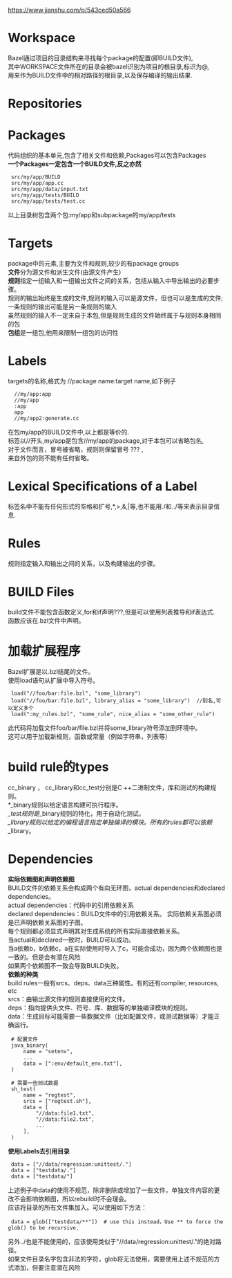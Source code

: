 https://www.jianshu.com/p/543ced50a566
# Workspace #  
Bazel通过项目的目录结构来寻找每个package的配置(即BUILD文件),  
其中WORKSPACE文件所在的目录会被bazel识别为项目的根目录,标识为@,  
用来作为BUILD文件中的相对路径的根目录,以及保存编译的输出结果.  
# Repositories #  

# Packages #  
代码组织的基本单元,包含了相关文件和依赖,Packages可以包含Packages  
**一个Packages一定包含一个BUILD文件,反之亦然**   

     src/my/app/BUILD
     src/my/app/app.cc
     src/my/app/data/input.txt
     src/my/app/tests/BUILD
     src/my/app/tests/test.cc
 以上目录树包含两个包:my/app和subpackage的my/app/tests  
 
 
# Targets #  
package中的元素,主要为文件和规则,较少的有package groups  
**文件**分为源文件和派生文件(由源文件产生)  
**规则**指定一组输入和一组输出文件之间的关系，包括从输入中导出输出的必要步骤。  
规则的输出始终是生成的文件,规则的输入可以是源文件，但也可以是生成的文件;一条规则的输出可能是另一条规则的输入  
虽然规则的输入不一定来自于本包,但是规则生成的文件始终属于与规则本身相同的包  
**包组**是一组包,他用来限制一组包的访问性  
# Labels #   
targets的名称,格式为 //package name:target name,如下例子  

      //my/app:app
      //my/app
      :app
      app
      //my/app2:generate.cc
在包my/app的BUILD文件中,以上都是等价的.  
标签以//开头,my/app是包含//my/app的package,对于本包可以省略包名,  
对于文件而言，冒号被省略，规则则保留冒号 ??? ,  
来自外包的则不能有任何省略。    
# Lexical Specifications of a Label #   
标签名中不能有任何形式的空格和扩号,\*,>,&,|等,也不能用./和../等来表示目录信息.     
# Rules #
规则指定输入和输出之间的关系，以及构建输出的步骤。  
# BUILD Files #  
build文件不能包含函数定义,for和if声明???,但是可以使用列表推导和if表达式.  
函数应该在.bzl文件中声明。  
# 加载扩展程序 #  
Bazel扩展是以.bzl结尾的文件。  
使用load语句从扩展中导入符号。  

     load("//foo/bar:file.bzl", "some_library")  
     load("//foo/bar:file.bzl", library_alias = "some_library")  //别名,可以定义多个
     load(":my_rules.bzl", "some_rule", nice_alias = "some_other_rule")
此代码将加载文件foo/bar/file.bzl并将some_library符号添加到环境中。   
这可以用于加载新规则，函数或常量（例如字符串，列表等）  
# build rule的types #  
cc_binary ， cc_library和cc_test分别是C ++二进制文件，库和测试的构建规则。  
*_binary规则以给定语言构建可执行程序。  
*_test规则是*_binary规则的特化，用于自动化测试。  
*_library规则以给定的编程语言指定单独编译的模块。所有的rules都可以依赖*_library。  

# Dependencies #  
**实际依赖图和声明依赖图**  
BUILD文件的依赖关系会构成两个有向无环图，actual dependencies和declared dependencies。  
actual dependencies：代码中的引用依赖关系  
declared dependencies：BUILD文件中的引用依赖关系。 
实际依赖关系图必须是已声明依赖关系图的子图。   
每个规则都必须显式声明其对生成系统的所有实际直接依赖关系。   
当actual和declared一致时，BUILD可以成功。  
当a依赖b，b依赖c，a在实际使用时导入了c，可能会成功，因为两个依赖图也是一致的。但是会有潜在风险  
如果两个依赖图不一致会导致BUILD失败。  
**依赖的种类**  
build rules一般有srcs、deps、data三种属性。有的还有compiler, resources, etc  
srcs：由输出源文件的规则直接使用的文件。  
deps：指向提供头文件、符号、库、数据等的单独编译模块的规则。  
data：生成目标可能需要一些数据文件（比如配置文件，或测试数据等）才能正确运行。   

     # 配置文件
     java_binary(
         name = "setenv",
         ...
         data = [":env/default_env.txt"],
     )

     # 需要一些测试数据
     sh_test(
         name = "regtest",
         srcs = ["regtest.sh"],
         data = [
             "//data:file1.txt",
             "//data:file2.txt",
             ...
         ],
     )

**使用Labels去引用目录**   

     data = ["//data/regression:unittest/."]
     data = ["testdata/."]
     data = ["testdata/"]
上述例子中data的使用不规范，除非删除或增加了一些文件，单独文件内容的更改不会影响依赖图，所以rebuild时不会理会。  
应该将目录的所有文件集加入。可以使用如下方法：  
     
     data = glob(["testdata/**"])  # use this instead，Use ** to force the glob() to be recursive.
另外../也是不能使用的，应该使用类似于"//data/regression:unittest/."的绝对路径。  
如果文件目录名字包含非法的字符，glob将无法使用，需要使用上述不规范的方式添加，但要注意潜在风险  

